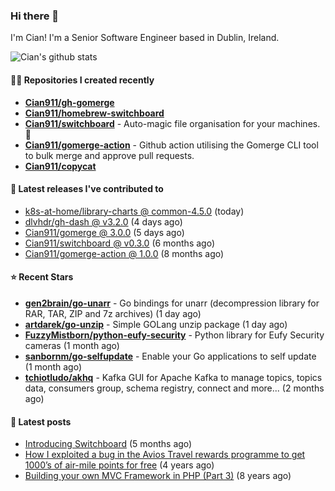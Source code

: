 ### Hi there 👋

I'm Cian! I'm a Senior Software Engineer based in Dublin, Ireland.

![Cian's github stats](https://github-readme-stats.vercel.app/api?username=CIan911&theme=dracula&show_icons=true)

#### 👨‍💻 Repositories I created recently
- **[Cian911/gh-gomerge](https://github.com/Cian911/gh-gomerge)**
- **[Cian911/homebrew-switchboard](https://github.com/Cian911/homebrew-switchboard)**
- **[Cian911/switchboard](https://github.com/Cian911/switchboard)** - Auto-magic file organisation for your machines. :open_file_folder:
- **[Cian911/gomerge-action](https://github.com/Cian911/gomerge-action)** - Github action utilising the Gomerge CLI tool to bulk merge and approve pull requests. 
- **[Cian911/copycat](https://github.com/Cian911/copycat)**

#### 🚀 Latest releases I've contributed to


- [k8s-at-home/library-charts @ common-4.5.0](https://github.com/k8s-at-home/library-charts/releases/tag/common-4.5.0) (today)
- [dlvhdr/gh-dash @ v3.2.0](https://github.com/dlvhdr/gh-dash/releases/tag/v3.2.0) (4 days ago)
- [Cian911/gomerge @ 3.0.0](https://github.com/Cian911/gomerge/releases/tag/3.0.0) (5 days ago)
- [Cian911/switchboard @ v0.3.0](https://github.com/Cian911/switchboard/releases/tag/v0.3.0) (6 months ago)
- [Cian911/gomerge-action @ 1.0.0](https://github.com/Cian911/gomerge-action/releases/tag/1.0.0) (8 months ago)

#### ⭐ Recent Stars


- **[gen2brain/go-unarr](https://github.com/gen2brain/go-unarr)** - Go bindings for unarr (decompression library for RAR, TAR, ZIP and 7z archives) (1 day ago)
- **[artdarek/go-unzip](https://github.com/artdarek/go-unzip)** - Simple GOLang unzip package (1 day ago)
- **[FuzzyMistborn/python-eufy-security](https://github.com/FuzzyMistborn/python-eufy-security)** - Python library for Eufy Security cameras (1 month ago)
- **[sanbornm/go-selfupdate](https://github.com/sanbornm/go-selfupdate)** - Enable your Go applications to self update (1 month ago)
- **[tchiotludo/akhq](https://github.com/tchiotludo/akhq)** - Kafka GUI for Apache Kafka to manage topics, topics data, consumers group, schema registry, connect and more... (2 months ago)

#### 📄 Latest posts
- [Introducing Switchboard](https://ciangallagher.me/2022/01/28/Introducing-switchboard/) (5 months ago)
- [How I exploited a bug in the Avios Travel rewards programme to get 1000’s of air-mile points for free](https://ciangallagher.me/2018/04/21/How-i-exploited-a-bug-in-the-avios-travel-rewards-system/) (4 years ago)
- [Building your own MVC Framework in PHP (Part 3)](https://ciangallagher.me/2013/11/03/Building-your-own-mvc-framework-in-php-part-3/) (8 years ago)
